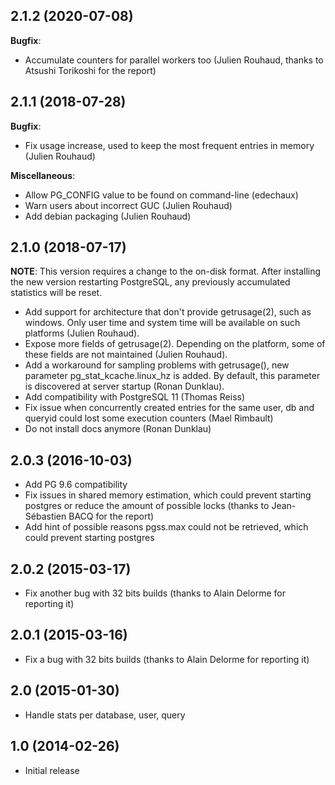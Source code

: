 ## 2.1.2 (2020-07-08)

**Bugfix**:

  - Accumulate counters for parallel workers too (Julien Rouhaud, thanks to
    Atsushi Torikoshi for the report)

## 2.1.1 (2018-07-28)

**Bugfix**:

  - Fix usage increase, used to keep the most frequent entries in memory
    (Julien Rouhaud)

**Miscellaneous**:

  - Allow PG_CONFIG value to be found on command-line (edechaux)
  - Warn users about incorrect GUC (Julien Rouhaud)
  - Add debian packaging (Julien Rouhaud)

## 2.1.0 (2018-07-17)

**NOTE**: This version requires a change to the on-disk format.  After
installing the new version restarting PostgreSQL, any previously accumulated
statistics will be reset.

  - Add support for architecture that don't provide getrusage(2), such as
    windows.  Only user time and system time will be available on such
    platforms (Julien Rouhaud).
  - Expose more fields of getrusage(2).  Depending on the platform, some of
    these fields are not maintained (Julien Rouhaud).
  - Add a workaround for sampling problems with getrusage(), new parameter
    pg_stat_kcache.linux_hz is added.  By default, this parameter is discovered
    at server startup (Ronan Dunklau).
  - Add compatibility with PostgreSQL 11 (Thomas Reiss)
  - Fix issue when concurrently created entries for the same user, db and
    queryid could lost some execution counters (Mael Rimbault)
  - Do not install docs anymore (Ronan Dunklau)

## 2.0.3 (2016-10-03)
  - Add PG 9.6 compatibility
  - Fix issues in shared memory estimation, which could prevent starting
    postgres or reduce the amount of possible locks (thanks to Jean-Sébastien
    BACQ for the report)
  - Add hint of possible reasons pgss.max could not be retrieved, which could
    prevent starting postgres

## 2.0.2 (2015-03-17)

  - Fix another bug with 32 bits builds (thanks to Alain Delorme for reporting it)

## 2.0.1 (2015-03-16)

  - Fix a bug with 32 bits builds (thanks to Alain Delorme for reporting it)

## 2.0 (2015-01-30)

  - Handle stats per database, user, query

## 1.0 (2014-02-26)

  - Initial release

